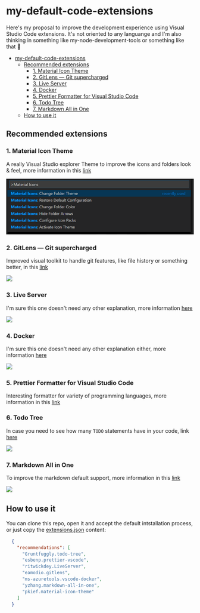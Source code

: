 # my-default-code-extensions
Here's my proposal to improve the development experience using Visual Studio Code extensions. It's not oriented to any languange and I'm also thinking in something like my-node-development-tools or something like that :thinking:

- [my-default-code-extensions](#my-default-code-extensions)
  - [Recommended extensions](#recommended-extensions)
    - [1. Material Icon Theme](#1-material-icon-theme)
    - [2. GitLens — Git supercharged](#2-gitlens--git-supercharged)
    - [3. Live Server](#3-live-server)
    - [4. Docker](#4-docker)
    - [5. Prettier Formatter for Visual Studio Code](#5-prettier-formatter-for-visual-studio-code)
    - [6. Todo Tree](#6-todo-tree)
    - [7. Markdown All in One](#7-markdown-all-in-one)
  - [How to use it](#how-to-use-it)

## Recommended extensions
### 1. Material Icon Theme
A really Visual Studio explorer Theme to improve the icons and folders look & feel, more information in this [link](https://marketplace.visualstudio.com/items?itemName=PKief.material-icon-theme)

![](https://raw.githubusercontent.com/PKief/vscode-material-icon-theme/main/images/commandPalette.png)

### 2. GitLens — Git supercharged
Improved visual toolkit to handle git features, like file history or something better, in this [link](https://marketplace.visualstudio.com/items?itemName=eamodio.gitlens)

![](https://raw.githubusercontent.com/eamodio/vscode-gitlens/master/images/docs/gitlens-preview.gif)

### 3. Live Server
I'm sure this one doesn't need any other explanation, more information [here](https://marketplace.visualstudio.com/items?itemName=ritwickdey.LiveServer)

![](https://github.com/ritwickdey/vscode-live-server/raw/master/images/Screenshot/vscode-live-server-animated-demo.gif)

### 4. Docker

I'm sure this one doesn't need any other explanation either, more information [here](https://marketplace.visualstudio.com/items?itemName=ms-azuretools.vscode-docker)

![](https://github.com/microsoft/vscode-docker/raw/HEAD/resources/readme/overview.gif)

### 5. Prettier Formatter for Visual Studio Code
Interesting formatter for variety of programming languages, more information in this [link](https://marketplace.visualstudio.com/items?itemName=esbenp.prettier-vscode)


### 6. Todo Tree
In case you need to see how many `TODO` statements have in your code, link [here](https://marketplace.visualstudio.com/items?itemName=Gruntfuggly.todo-tree)

![](https://raw.githubusercontent.com/Gruntfuggly/todo-tree/master/resources/screenshot.png)

### 7. Markdown All in One
To improve the markdown default support, more information in this [link](https://marketplace.visualstudio.com/items?itemName=yzhang.markdown-all-in-one)

![](https://github.com/yzhang-gh/vscode-markdown/raw/master/images/gifs/toggle-bold.gif)

## How to use it

You can clone this repo, open it and accept the default intstallation process, or just copy the [extensions.json](.vscode/extensions.json) content:

```json
  {
    "recommendations": [
      "Gruntfuggly.todo-tree", 
      "esbenp.prettier-vscode",
      "ritwickdey.LiveServer", 
      "eamodio.gitlens", 
      "ms-azuretools.vscode-docker", 
      "yzhang.markdown-all-in-one",
      "pkief.material-icon-theme"
    ]
  }
```
